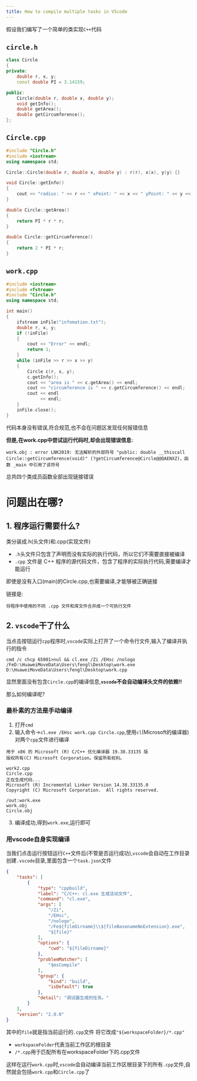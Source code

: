 ```yaml
---
title: How to compile multiple tasks in VScode
---
```


假设我们编写了一个简单的类实现`C++`代码

## `circle.h`
```cpp
class Circle
{
private:
    double r, x, y;
    const double PI = 3.14159;

public:
    Circle(double r, double x, double y);
    void getInfo();
    double getArea();
    double getCircumference();
};
```
## `Circle.cpp`
```cpp
#include "Circle.h"
#include <iostream>
using namespace std;

Circle::Circle(double r, double x, double y) : r(r), x(x), y(y) {}

void Circle::getInfo()
{
    cout << "radius: " << r << " xPoint: " << x << " yPoint: " << y << endl;
}

double Circle::getArea()
{
    return PI * r * r;
}

double Circle::getCircumference()
{
    return 2 * PI * r;
}
```

## `work.cpp`
```cpp
#include <iostream>
#include <fstream>
#include "Circle.h"
using namespace std;

int main()
{
    ifstream inFile("infomation.txt");
    double r, x, y;
    if (!inFile)
    {
        cout << "Error" << endl;
        return 1;
    }
    while (inFile >> r >> x >> y)
    {
        Circle c(r, x, y);
        c.getInfo();
        cout << "area is " << c.getArea() << endl;
        cout << "circumference is " << c.getCircumference() << endl;
        cout << endl
             << endl;
    }
    inFile.close();
}
```
代码本身没有错误,符合规范,也不会在问题区发现任何报错信息

__但是,在work.cpp中尝试运行代码时,却会出现错误信息:__
```
work.obj : error LNK2019: 无法解析的外部符号 "public: double __thiscall Circle::getCircumference(void)" (?getCircumference@Circle@@QAENXZ)，函数 _main 中引用了该符号
```
总共四个类成员函数全部出现链接错误
# 问题出在哪?

## 1. 程序运行需要什么?
类分装成.h(头文件)和.cpp(实现文件)
 - `.h`头文件只包含了声明而没有实际的执行代码，所以它们不需要直接被编译
 - `.cpp` 文件是 C++ 程序的源代码文件，包含了程序的实际执行代码,需要编译才能运行

即使是没有入口(main)的Circle.cpp,也需要编译,才能够被正确链接

链接是:
```
将程序中使用的不同 .cpp 文件和库文件合并成一个可执行文件
```


## 2. `vscode`干了什么

当点击按钮运行`cpp`程序时,`vscode`实际上打开了一个命令行文件,输入了编译并执行的指令
```
cmd /c chcp 65001>nul && cl.exe /Zi /EHsc /nologo /FeD:\HuaweiMoveData\Users\fengl\Desktop\work.exe D:\HuaweiMoveData\Users\fengl\Desktop\work.cpp
```
显然里面没有包含`Circle.cpp`的编译信息,__`vscode`不会自动编译头文件的依赖!!__

那么如何编译呢?

### 最朴素的方法是手动编译
1. 打开`cmd`
2. 输入命令->`cl.exe /EHsc work.cpp Circle.cpp`,使用`cl`(Microsoft的编译器)对两个`cpp`文件进行编译

```
用于 x86 的 Microsoft (R) C/C++ 优化编译器 19.38.33135 版
版权所有(C) Microsoft Corporation。保留所有权利。

work2.cpp
Circle.cpp
正在生成代码...
Microsoft (R) Incremental Linker Version 14.38.33135.0
Copyright (C) Microsoft Corporation.  All rights reserved.

/out:work.exe
work.obj
Circle.obj
```
3. 编译成功,得到`work.exe`,运行即可

### 用vscode自身实现编译
当我们点击运行按钮运行`C++`文件后(不管是否运行成功),`vscode`会自动在工作目录创建`.vscode`目录,里面包含一个`task.json`文件
```json
{
    "tasks": [
        {
            "type": "cppbuild",
            "label": "C/C++: cl.exe 生成活动文件",
            "command": "cl.exe",
            "args": [
                "/Zi",
                "/EHsc",
                "/nologo",
                "/Fe${fileDirname}\\${fileBasenameNoExtension}.exe",
                "${file}"
            ],
            "options": {
                "cwd": "${fileDirname}"
            },
            "problemMatcher": [
                "$msCompile"
            ],
            "group": {
                "kind": "build",
                "isDefault": true
            },
            "detail": "调试器生成的任务。"
        }
    ],
    "version": "2.0.0"
}
```
其中的`file`就是指当前运行的`.cpp`文件
将它改成`"${workspaceFolder}/*.cpp"`
 - `workspaceFolder`代表当前工作区的根目录
 - `/*.cpp`用于匹配所有在workspaceFolder下的.cpp文件

这样在运行`work.cpp`时,`vscode`会自动编译当前工作区根目录下的所有`.cpp`文件,自然就会包括`work.cpp`和`Circle.cpp`了

